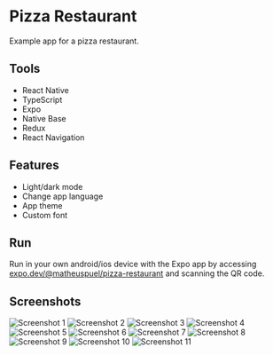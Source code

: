 # Pizza Restaurant

Example app for a pizza restaurant.

## Tools

- React Native
- TypeScript
- Expo
- Native Base
- Redux
- React Navigation

## Features

- Light/dark mode
- Change app language
- App theme
- Custom font

## Run

Run in your own android/ios device with the Expo app by accessing [expo.dev/@matheuspuel/pizza-restaurant](https://expo.dev/@matheuspuel/pizza-restaurant) and scanning the QR code.

## Screenshots

![Screenshot 1](docs/screenshots/screenshot-1.jpg)
![Screenshot 2](docs/screenshots/screenshot-2.jpg)
![Screenshot 3](docs/screenshots/screenshot-3.jpg)
![Screenshot 4](docs/screenshots/screenshot-4.jpg)
![Screenshot 5](docs/screenshots/screenshot-5.jpg)
![Screenshot 6](docs/screenshots/screenshot-6.jpg)
![Screenshot 7](docs/screenshots/screenshot-7.jpg)
![Screenshot 8](docs/screenshots/screenshot-8.jpg)
![Screenshot 9](docs/screenshots/screenshot-9.jpg)
![Screenshot 10](docs/screenshots/screenshot-10.jpg)
![Screenshot 11](docs/screenshots/screenshot-11.jpg)
